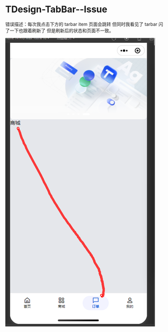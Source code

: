 # TDesign-TabBar--Issue

错误描述：每次我点击下方的 tarbar item 页面会跳转 但同时我看见了 tarbar 闪了一下也跟着刷新了 但是刷新后的状态和页面不一致。

![err](./err.jpg)
